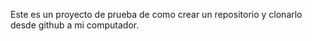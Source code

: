  Este es un proyecto de prueba de como crear un repositorio y clonarlo desde github a mi computador.
